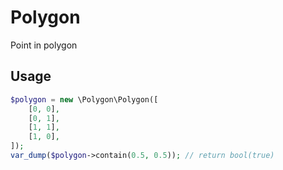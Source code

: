 Polygon
==========

Point in polygon

Usage
-----

```php
$polygon = new \Polygon\Polygon([
    [0, 0],
    [0, 1],
    [1, 1],
    [1, 0],
]);
var_dump($polygon->contain(0.5, 0.5)); // return bool(true)
```
